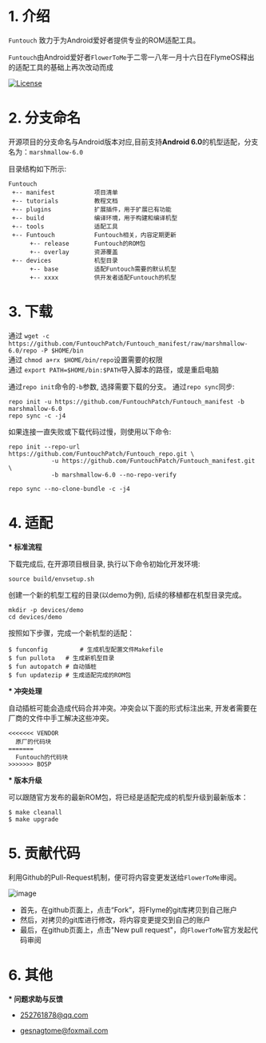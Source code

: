 # 1. 介绍

`Funtouch` 致力于为Android爱好者提供专业的ROM适配工具。

`Funtouch`由Android爱好者`FlowerToMe`于二零一八年一月十六日在FlymeOS释出的适配工具的基础上再次改动而成

[![License](https://img.shields.io/badge/License-Apache%20V2.0-blue.svg)](LICENSE)


# 2. 分支命名

开源项目的分支命名与Android版本对应,目前支持**Android 6.0**的机型适配，分支名为：`marshmallow-6.0`

目录结构如下所示: 

    Funtouch
     +-- manifest           项目清单
     +-- tutorials          教程文档
     +-- plugins            扩展插件，用于扩展已有功能
     +-- build              编译环境，用于构建和编译机型
     +-- tools              适配工具
     +-- Funtouch           Funtouch相关，内容定期更新
          +-- release       Funtouch的ROM包
          +-- overlay       资源覆盖
     +-- devices            机型目录
          +-- base          适配Funtouch需要的默认机型
          +-- xxxx          供开发者适配Funtouch的机型


# 3. 下载
通过 `wget -c https://github.com/FuntouchPatch/Funtouch_manifest/raw/marshmallow-6.0/repo -P $HOME/bin`
<br/>通过 `chmod a+rx $HOME/bin/repo`设置需要的权限
<br/>通过 `export PATH=$HOME/bin:$PATH`导入脚本的路径，或是重启电脑

通过`repo init`命令的`-b`参数, 选择需要下载的分支。
通过`repo sync`同步: 

    repo init -u https://github.com/FuntouchPatch/Funtouch_manifest -b marshmallow-6.0
    repo sync -c -j4

如果连接一直失败或下载代码过慢，则使用以下命令:

    repo init --repo-url https://github.com/FuntouchPatch/Funtouch_repo.git \
                -u https://github.com/FuntouchPatch/Funtouch_manifest.git \
                -b marshmallow-6.0 --no-repo-verify
                
    repo sync --no-clone-bundle -c -j4


# 4. 适配

<b>* 标准流程</b>

下载完成后, 在开源项目根目录, 执行以下命令初始化开发环境: 

    source build/envsetup.sh

创建一个新的机型工程的目录(以demo为例), 后续的移植都在机型目录完成。

    mkdir -p devices/demo
    cd devices/demo

按照如下步骤，完成一个新机型的适配：

    $ funconfig      	# 生成机型配置文件Makefile
    $ fun pullota	# 生成新机型目录
    $ fun autopatch	# 自动插桩
    $ fun updatezip	# 生成适配完成的ROM包


<b>* 冲突处理</b>

自动插桩可能会造成代码合并冲突。冲突会以下面的形式标注出来, 开发者需要在厂商的文件中手工解决这些冲突。

    <<<<<<< VENDOR
      原厂的代码块
    =======
      Funtouch的代码块
    >>>>>>> BOSP


<b>* 版本升级</b>

可以跟随官方发布的最新ROM包，将已经是适配完成的机型升级到最新版本：

    $ make cleanall
    $ make upgrade


# 5. 贡献代码

利用Github的Pull-Request机制，便可将内容变更发送给`FlowerToMe`审阅。

![image](github-pull-request.png)

- 首先，在github页面上，点击“Fork”，将Flyme的git库拷贝到自己账户
- 然后，对拷贝的git库进行修改，将内容变更提交到自己的账户
- 最后，在github页面上，点击"New pull request"，向`FlowerToMe`官方发起代码审阅


# 6. 其他

<b>* 问题求助与反馈</b>
- <p><a href="mailto:252761878@qq.com">252761878@qq.com</a></p>
- <p><a href="mailto:gesnagtome@foxmail.com">gesnagtome@foxmail.com</a></p>


